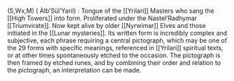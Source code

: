 (S,Wx,M) ( Àlb’Sül’Yaril) : Tongue of the [[Yrilari]] Masters who sang the [[High Towers]] into form. Proliferated under the Nastel’Radhymar [[Triumvirate]]. Now kept alive by older [[Nyrwimar]] Elves and those initiated in the [[Lunar mysteries]]. Its written form is incredibly complex and subjective, each phrase requiring a central pictograph, which may be one of the 29 forms with specific meanings, referenced in [[Yrilari]] spiritual texts, or at other times spontaneously etched to the occasion. The pictograph is then framed by etched runes, and by combining their order and relation to the pictograph, an interpretation can be made.